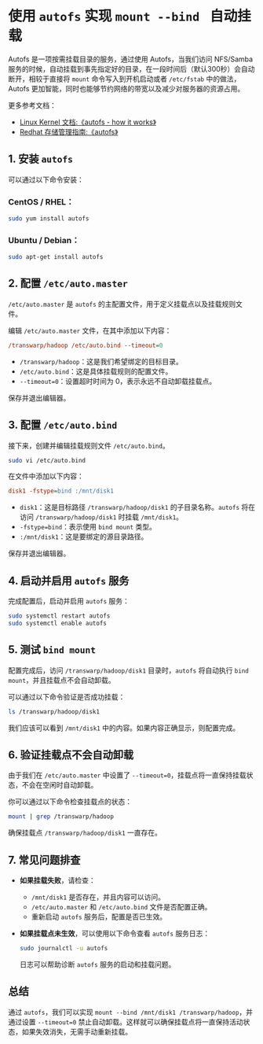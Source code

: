 # 使用 `autofs` 实现 `mount --bind ` 自动挂载

Autofs 是一项按需挂载目录的服务，通过使用 Autofs，当我们访问 NFS/Samba 服务的时候，自动挂载到事先指定好的目录，在一段时间后（默认300秒）会自动断开，相较于直接将 `mount` 命令写入到开机启动或者 `/etc/fstab` 中的做法，Autofs 更加智能，同时也能够节约网络的带宽以及减少对服务器的资源占用。

更多参考文档：

- [Linux Kernel 文档:《autofs - how it works》](https://docs.kernel.org/filesystems/autofs.html)
- [Redhat 存储管理指南:《autofs》](https://docs.redhat.com/zh_hans/documentation/red_hat_enterprise_linux/7/html/storage_administration_guide/nfs-autofs)

## 1. 安装 `autofs`

可以通过以下命令安装：

### CentOS / RHEL：

```bash
sudo yum install autofs
```

### Ubuntu / Debian：

```bash
sudo apt-get install autofs
```

## 2. 配置 `/etc/auto.master`

`/etc/auto.master` 是 `autofs` 的主配置文件，用于定义挂载点以及挂载规则文件。

编辑 `/etc/auto.master` 文件，在其中添加以下内容：

```ini
/transwarp/hadoop /etc/auto.bind --timeout=0
```

- `/transwarp/hadoop`：这是我们希望绑定的目标目录。
- `/etc/auto.bind`：这是具体挂载规则的配置文件。
- `--timeout=0`：设置超时时间为 0，表示永远不自动卸载挂载点。

保存并退出编辑器。

## 3. 配置 `/etc/auto.bind`

接下来，创建并编辑挂载规则文件 `/etc/auto.bind`。

```bash
sudo vi /etc/auto.bind
```

在文件中添加以下内容：

```ini
disk1 -fstype=bind :/mnt/disk1
```

- `disk1`：这是目标路径 `/transwarp/hadoop/disk1` 的子目录名称。`autofs` 将在访问 `/transwarp/hadoop/disk1` 时挂载 `/mnt/disk1`。
- `-fstype=bind`：表示使用 `bind mount` 类型。
- `:/mnt/disk1`：这是要绑定的源目录路径。

保存并退出编辑器。

## 4. 启动并启用 `autofs` 服务

完成配置后，启动并启用 `autofs` 服务：

```bash
sudo systemctl restart autofs
sudo systemctl enable autofs
```

## 5. 测试 `bind mount`

配置完成后，访问 `/transwarp/hadoop/disk1` 目录时，`autofs` 将自动执行 `bind mount`，并且挂载点不会自动卸载。

可以通过以下命令验证是否成功挂载：

```bash
ls /transwarp/hadoop/disk1
```

我们应该可以看到 `/mnt/disk1` 中的内容。如果内容正确显示，则配置完成。

## 6. 验证挂载点不会自动卸载

由于我们在 `/etc/auto.master` 中设置了 `--timeout=0`，挂载点将一直保持挂载状态，不会在空闲时自动卸载。

你可以通过以下命令检查挂载点的状态：

```bash
mount | grep /transwarp/hadoop
```

确保挂载点 `/transwarp/hadoop/disk1` 一直存在。

## 7. 常见问题排查

- **如果挂载失败**，请检查：
  - `/mnt/disk1` 是否存在，并且内容可以访问。
  - `/etc/auto.master` 和 `/etc/auto.bind` 文件是否配置正确。
  - 重新启动 `autofs` 服务后，配置是否已生效。

- **如果挂载点未生效**，可以使用以下命令查看 `autofs` 服务日志：
  
  ```bash
  sudo journalctl -u autofs
  ```

  日志可以帮助诊断 `autofs` 服务的启动和挂载问题。

## 总结

通过 `autofs`，我们可以实现 `mount --bind /mnt/disk1 /transwarp/hadoop`，并通过设置 `--timeout=0` 禁止自动卸载。这样就可以确保挂载点将一直保持活动状态，如果失效消失，无需手动重新挂载。